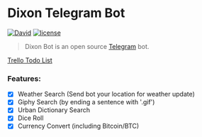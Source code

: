 # Dixon Telegram Bot
[![David](https://img.shields.io/david/KierenBP/dixon-telegram.svg)]()
[![license](https://img.shields.io/github/license/KierenBP/dixon-telegram.svg)]()

> Dixon Bot is an open source [Telegram](http://telegram.org) bot.

[Trello Todo List](https://trello.com/b/msinP5Qy)
### Features:
* [x] Weather Search (Send bot your location for weather update)
* [x] Giphy Search (by ending a sentence with '.gif')
* [x] Urban Dictionary Search
* [x] Dice Roll
* [x] Currency Convert (including Bitcoin/BTC)
